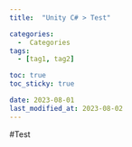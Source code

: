 ```yaml
---
title:  "Unity C# > Test" 

categories:
  -  Categories
tags:
  - [tag1, tag2]

toc: true
toc_sticky: true

date: 2023-08-01
last_modified_at: 2023-08-02
---
```

#Test
